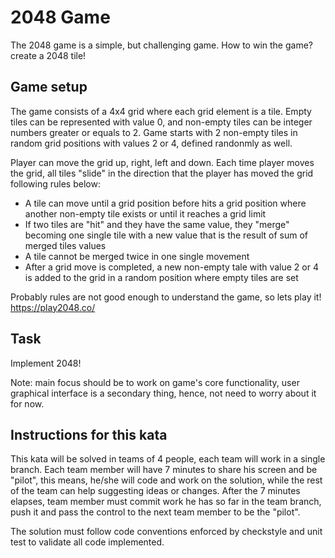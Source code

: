 # 2048 Game

The 2048 game is a simple, but challenging game. How to win the game? create a 2048 tile!

## Game setup
The game consists of a 4x4 grid where each grid element is a tile. Empty tiles can be represented with value 0, and non-empty tiles can be integer numbers greater or equals to 2.
Game starts with 2 non-empty tiles in random grid positions with values 2 or 4, defined randonmly as well.

Player can move the grid up, right, left and down. Each time player moves the grid, all tiles "slide" in the direction that the player has moved the grid following rules below:

- A tile can move until a grid position before hits a grid position where another non-empty tile exists or until it reaches a grid limit
- If two tiles are "hit" and they have the same value, they "merge" becoming one single tile with a new value that is the result of sum of merged tiles values
- A tile cannot be merged twice in one single movement
- After a grid move is completed, a new non-empty tale with value 2 or 4 is added to the grid in a random position where empty tiles are set

Probably rules are not good enough to understand the game, so lets play it!
https://play2048.co/

## Task
Implement 2048!

Note: main focus should be to work on game's core functionality, user graphical interface is a secondary thing, hence, not need to worry about it for now.

## Instructions for this kata
This kata will be solved in teams of 4 people, each team will work in a single branch. Each team member will have 7 minutes to share his screen and be "pilot", this means, he/she will code and work on the solution, while the rest of the team can help suggesting ideas or changes. After the 7 minutes elapses, team member must commit work he has so far in the team branch, push it and pass the control to the next team member to be the "pilot".

The solution must follow code conventions enforced by checkstyle and unit test to validate all code implemented.